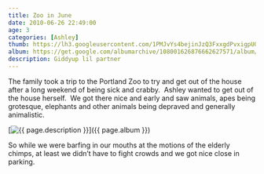 ```yaml
---
title: Zoo in June
date: 2010-06-26 22:49:00
age: 3
categories: [Ashley]
thumb: https://lh3.googleusercontent.com/1PMJvYs4bejinJzQ3FxxgdPvxigpUQJOSUzwv_DdDJ_zjvG5kKIqyQFrWy74FS0hy7LCkBnJDpcD-ZaULeE=w293-h220
album: https://get.google.com/albumarchive/108001626876662627571/album/AF1QipO1gEpa0DvqBhNLQq5E-RCXoDle5zRXEDfHiCWG?authKey=CJKMo5-Y-ILTSA
description: Giddyup lil partner
---
```

The family took a trip to the Portland Zoo to try and get out of the house after a long weekend of being sick and crabby.  Ashley wanted to get out of the house herself.  We got there nice and early and saw animals, apes being grotesque, elephants and other animals being depraved and generally animalistic.

[<img src="{{ page.thumb }}" alt="{{ page.description }}" class="wyseguys-album"/>]({{ page.album }})

So while we were barfing in our mouths at the motions of the elderly chimps, at least we didn’t have to fight crowds and we got nice close in parking.